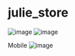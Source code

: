 # julie_store

![image](https://github.com/joaoVictorDeAndrade/julie_store/assets/64177532/ffef5e3a-61dd-4b2b-a23d-c64b0cd47e32)
![image](https://github.com/joaoVictorDeAndrade/julie_store/assets/64177532/bbb6c967-243c-48a4-8305-2b3baf9f6cda)

Mobile
![image](https://github.com/joaoVictorDeAndrade/julie_store/assets/64177532/ade0c049-69ad-4da2-84b7-b0656a6ebb81)
